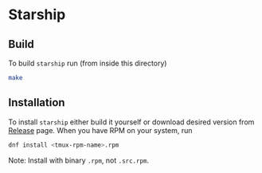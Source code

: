 # Starship

## Build

To build `starship` run (from inside this directory)

```bash
make
```

## Installation

To install `starship` either build it yourself
or download desired version from [Release](https://github.com/petkovicdanilo/custom-rpms/releases)
page. When you have RPM on your system, run

```bash
dnf install <tmux-rpm-name>.rpm
```

Note: Install with binary `.rpm`, not `.src.rpm`.
